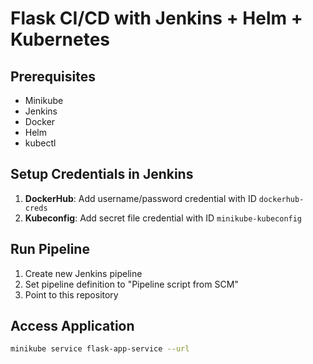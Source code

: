 # Flask CI/CD with Jenkins + Helm + Kubernetes

## Prerequisites
- Minikube
- Jenkins
- Docker
- Helm
- kubectl

## Setup Credentials in Jenkins
1. **DockerHub**: Add username/password credential with ID `dockerhub-creds`
2. **Kubeconfig**: Add secret file credential with ID `minikube-kubeconfig`

## Run Pipeline
1. Create new Jenkins pipeline
2. Set pipeline definition to "Pipeline script from SCM"
3. Point to this repository

## Access Application
```bash
minikube service flask-app-service --url